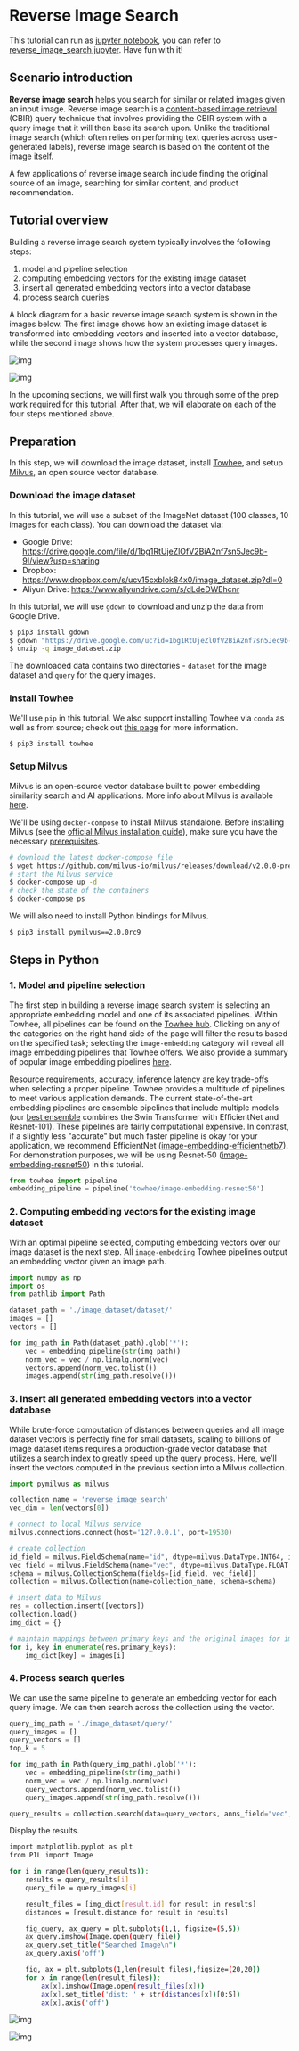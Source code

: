 # Reverse Image Search

This tutorial can run as [jupyter notebook](https://jupyter.org/install), you can refer to [reverse_image_search.jupyter](https://github.com/towhee-io/towhee/blob/main/tutorials/reverse_image_search.ipynb). Have fun with it!

## Scenario introduction

**Reverse image search** helps you search for similar or related images given an input image. Reverse image search is a [content-based image retrieval](https://en.wikipedia.org/wiki/Content-based_image_retrieval) (CBIR) query technique that involves providing the CBIR system with a query image that it will then base its search upon. Unlike the traditional image search (which often relies on performing text queries across user-generated labels), reverse image search is based on the content of the image itself.

A few applications of reverse image search include finding the original source of an image, searching for similar content, and product recommendation.

## Tutorial overview

Building a reverse image search system typically involves the following steps:
1. model and pipeline selection
2. computing embedding vectors for the existing image dataset
3. insert all generated embedding vectors into a vector database
4. process search queries

A block diagram for a basic reverse image search system is shown in the images below. The first image shows how an existing image dataset is transformed into embedding vectors and inserted into a vector database, while the second image shows how the system processes query images.

![img](./reverse_image_search_step1.png)

![img](./reverse_image_search_step2.png)

In the upcoming sections, we will first walk you through some of the prep work required for this tutorial. After that, we will elaborate on each of the four steps mentioned above.

## Preparation

In this step, we will download the image dataset, install [Towhee](https://towhee.io/), and setup [Milvus](https://milvus.io/), an open source vector database.

### Download the image dataset

In this tutorial, we will use a subset of the ImageNet dataset (100 classes, 10 images for each class). You can download the dataset via:

- Google Drive: https://drive.google.com/file/d/1bg1RtUjeZlOfV2BiA2nf7sn5Jec9b-9I/view?usp=sharing
- Dropbox: https://www.dropbox.com/s/ucv15cxblok84x0/image_dataset.zip?dl=0
- Aliyun Drive: https://www.aliyundrive.com/s/dLdeDWEhcnr

In this tutorial, we will use `gdown` to download and unzip the data from Google Drive.

```bash
$ pip3 install gdown
$ gdown "https://drive.google.com/uc?id=1bg1RtUjeZlOfV2BiA2nf7sn5Jec9b-9I"
$ unzip -q image_dataset.zip
```

The downloaded data contains two directories - `dataset` for the image dataset and `query` for the query images.

### Install Towhee

We'll use `pip` in this tutorial. We also support installing Towhee via `conda` as well as from source; check out [this page](/02-Getting%20started/02-install.md) for more information.

```bash
$ pip3 install towhee
```

### Setup Milvus

Milvus is an open-source vector database built to power embedding similarity search and AI applications. More info about Milvus is available [here](https://github.com/milvus-io/milvus).

We'll be using `docker-compose` to install Milvus standalone. Before installing Milvus (see the [official Milvus installation guide](https://milvus.io/docs/v2.0.0/install_standalone-docker.md)), make sure you have the necessary [prerequisites](https://milvus.io/docs/v2.0.0/prerequisite-docker.md).

```bash
# download the latest docker-compose file
$ wget https://github.com/milvus-io/milvus/releases/download/v2.0.0-pre-ga/milvus-standalone-docker-compose.yml -O docker-compose.yml
# start the Milvus service
$ docker-compose up -d
# check the state of the containers
$ docker-compose ps
```

We will also need to install Python bindings for Milvus.

```bash
$ pip3 install pymilvus==2.0.0rc9
```

## Steps in Python

### 1. Model and pipeline selection

The first step in building a reverse image search system is selecting an appropriate embedding model and one of its associated pipelines. Within Towhee, all pipelines can be found on the [Towhee hub](https://towhee.io/pipelines). Clicking on any of the categories on the right hand side of the page will filter the results based on the specified task; selecting the `image-embedding` category will reveal all image embedding pipelines that Towhee offers. We also provide a summary of popular image embedding pipelines [here](https://docs.towhee.io/pipelines/image-embedding).

Resource requirements, accuracy, inference latency are key trade-offs when selecting a proper pipeline. Towhee provides a multitude of pipelines to meet various application demands. The current state-of-the-art embedding pipelines are ensemble pipelines that include multiple models (our [best ensemble](https://towhee.io/towhee/image-embedding-3ways-ensemble-v1) combines the Swin Transformer with EfficientNet and Resnet-101). These pipelines are fairly computational expensive. In contrast, if a slightly less "accurate" but much faster pipeline is okay for your application, we recommend EfficientNet ([image-embedding-efficientnetb7](https://towhee.io/towhee/image-embedding-efficientnetb7)). For demonstration purposes, we will be using Resnet-50 ([image-embedding-resnet50](https://towhee.io/towhee/image-embedding-resnet50)) in this tutorial.

```python
from towhee import pipeline
embedding_pipeline = pipeline('towhee/image-embedding-resnet50')
```

### 2. Computing embedding vectors for the existing image dataset

With an optimal pipeline selected, computing embedding vectors over our image dataset is the next step. All `image-embedding` Towhee pipelines output an embedding vector given an image path.

```python
import numpy as np
import os
from pathlib import Path

dataset_path = './image_dataset/dataset/'
images = []
vectors = []

for img_path in Path(dataset_path).glob('*'):
    vec = embedding_pipeline(str(img_path))
    norm_vec = vec / np.linalg.norm(vec)
    vectors.append(norm_vec.tolist())
    images.append(str(img_path.resolve()))
```

### 3. Insert all generated embedding vectors into a vector database

While brute-force computation of distances between queries and all image dataset vectors is perfectly fine for small datasets, scaling to billions of image dataset items requires a production-grade vector database that utilizes a search index to greatly speed up the query process. Here, we'll insert the vectors computed in the previous section into a Milvus collection.

```python
import pymilvus as milvus

collection_name = 'reverse_image_search'
vec_dim = len(vectors[0])

# connect to local Milvus service
milvus.connections.connect(host='127.0.0.1', port=19530)

# create collection
id_field = milvus.FieldSchema(name="id", dtype=milvus.DataType.INT64, is_primary=True, auto_id=True)
vec_field = milvus.FieldSchema(name="vec", dtype=milvus.DataType.FLOAT_VECTOR, dim=vec_dim)
schema = milvus.CollectionSchema(fields=[id_field, vec_field])
collection = milvus.Collection(name=collection_name, schema=schema)

# insert data to Milvus
res = collection.insert([vectors])
collection.load()
img_dict = {}

# maintain mappings between primary keys and the original images for image retrieval
for i, key in enumerate(res.primary_keys):
    img_dict[key] = images[i]
```

### 4. Process search queries

We can use the same pipeline to generate an embedding vector for each query image. We can then search across the collection using the vector.

```python
query_img_path = './image_dataset/query/'
query_images = []
query_vectors = []
top_k = 5

for img_path in Path(query_img_path).glob('*'):
    vec = embedding_pipeline(str(img_path))
    norm_vec = vec / np.linalg.norm(vec)
    query_vectors.append(norm_vec.tolist())
    query_images.append(str(img_path.resolve()))

query_results = collection.search(data=query_vectors, anns_field="vec", param={"metric_type": 'L2'}, limit=top_k)
```

Display the results.

```bash
import matplotlib.pyplot as plt
from PIL import Image

for i in range(len(query_results)):
    results = query_results[i]
    query_file = query_images[i]

    result_files = [img_dict[result.id] for result in results]
    distances = [result.distance for result in results]

    fig_query, ax_query = plt.subplots(1,1, figsize=(5,5))
    ax_query.imshow(Image.open(query_file))
    ax_query.set_title("Searched Image\n")
    ax_query.axis('off')

    fig, ax = plt.subplots(1,len(result_files),figsize=(20,20))
    for x in range(len(result_files)):
        ax[x].imshow(Image.open(result_files[x]))
        ax[x].set_title('dist: ' + str(distances[x])[0:5])
        ax[x].axis('off')
```

![img](./reverse_image_search_results1.png)

![img](./reverse_image_search_results2.png)
